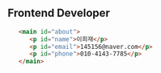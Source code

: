 ## Frontend Developer

```html
   <main id="about">
      <p id="name">이희재</p>
      <p id="email">145156@naver.com</p>
      <p id="phone">010-4143-7785</p>
   </main>
```
            
<!--
**leeheejaelcode/leeheejaelcode** is a ✨ _special_ ✨ repository because its `README.md` (this file) appears on your GitHub profile.

Here are some ideas to get you started:

- 🔭 I’m currently working on ...
- 🌱 I’m currently learning ...
- 👯 I’m looking to collaborate on ...
- 🤔 I’m looking for help with ...
- 💬 Ask me about ...
- 📫 How to reach me: ...
- 😄 Pronouns: ...
- ⚡ Fun fact: ...
-->
